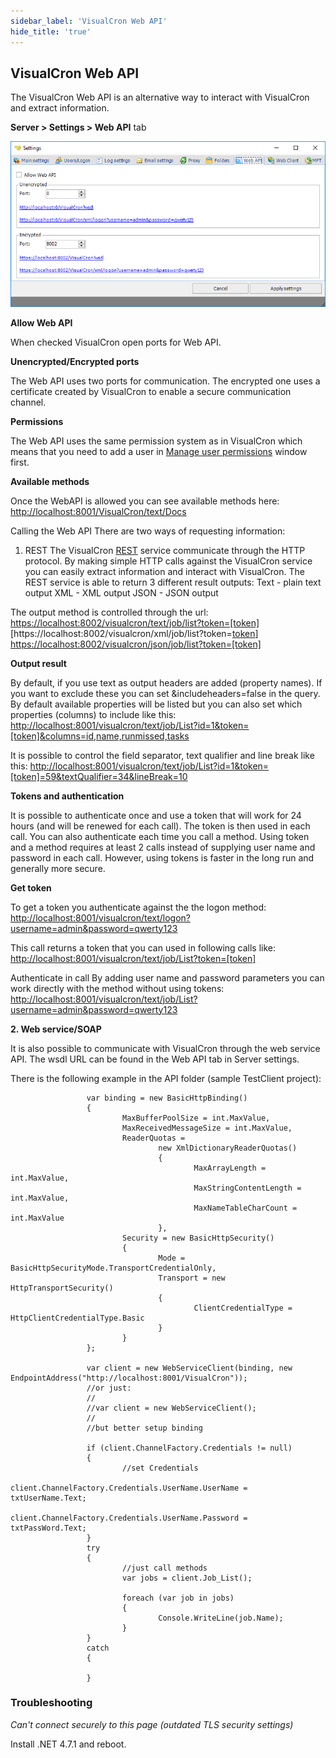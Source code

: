 ```yaml
---
sidebar_label: 'VisualCron Web API'
hide_title: 'true'
---
```


## VisualCron Web API

The VisualCron Web API is an alternative way to interact with VisualCron and extract information.
 
**Server > Settings > Web API** tab

![](../../static/img/serversettingswebapi.png)

**Allow Web API**

When checked VisualCron open ports for Web API.
 
**Unencrypted/Encrypted ports**

The Web API uses two ports for communication. The encrypted one uses a certificate created by VisualCron to enable a secure communication channel.
 
**Permissions**

The Web API uses the same permission system as in VisualCron which means that you need to add a user in [Manage user permissions](../client-user-interface/server/main-user-permissions) window first.
 
**Available methods**

Once the WebAPI is allowed you can see available methods here:
[http://localhost:8001/VisualCron/text/Docs](http://localhost:8001/VisualCron/text/Docs)
 
Calling the Web API
There are two ways of requesting information:
 
1. REST
The VisualCron [REST](https://en.wikipedia.org/wiki/REST) service communicate through the HTTP protocol. By making simple HTTP calls against the VisualCron service you can easily extract information and interact with VisualCron. The REST service is able to return 3 different result outputs:
Text - plain text output
XML - XML output
JSON - JSON output
 
The output method is controlled through the url:
[https://localhost:8002/visualcron/text/job/list?token=[token]](https://localhost:8002/visualcron/text/job/list?token=[token])
[https://localhost:8002/visualcron/xml/job/list?token=[token](https://localhost:8002/visualcron/xml/job/list?token=[token])]
[https://localhost:8002/visualcron/json/job/list?token=[token]](https://localhost:8002/visualcron/json/job/list?token=[token])
 
**Output result**

By default, if you use text as output headers are added (property names). If you want to exclude these you can set &includeheaders=false in the query. By default available properties will be listed but you can also set which properties (columns) to include like this:
[http://localhost:8001/visualcron/text/job/List?id=1&token=[token]&columns=id,name,runmissed,tasks](http://localhost:8001/visualcron/text/job/List?id=1&token=[token]&columns=id,name,runmissed,tasks)
 
It is possible to control the field separator, text qualifier and line break like this:
[http://localhost:8001/visualcron/text/job/List?id=1&token=[token]=59&textQualifier=34&lineBreak=10](http://localhost:8001/visualcron/text/job/List?id=1&token=[token]=59&textQualifier=34&lineBreak=10)
 
**Tokens and authentication**

It is possible to authenticate once and use a token that will work for 24 hours (and will be renewed for each call). The token is then used in each call. You can also authenticate each time you call a method. Using token and a method requires at least 2 calls instead of supplying user name and password in each call. However, using tokens is faster in the long run and generally more secure.
 
**Get token**

To get a token you authenticate against the the logon method:
[http://localhost:8001/visualcron/text/logon?username=admin&password=qwerty123](http://localhost:8001/visualcron/text/logon?username=admin&password=qwerty123)
 
This call returns a token that you can used in following calls like:
[http://localhost:8001/visualcron/text/job/List?token=[token]](http://localhost:8001/visualcron/text/job/List?token=[token])
 
Authenticate in call
By adding user name and password parameters you can work directly with the method without using tokens:
[http://localhost:8001/visualcron/text/job/List?username=admin&password=qwerty123](http://localhost:8001/visualcron/text/job/List?username=admin&password=qwerty123)
 
**2. Web service/SOAP**

It is also possible to communicate with VisualCron through the web service API. The wsdl URL can be found in the Web API tab in Server settings.
 
There is the following example in the API folder (sample TestClient project):

``` 
                 var binding = new BasicHttpBinding()
                 {
                         MaxBufferPoolSize = int.MaxValue,
                         MaxReceivedMessageSize = int.MaxValue,
                         ReaderQuotas =
                                 new XmlDictionaryReaderQuotas()
                                 {
                                         MaxArrayLength = int.MaxValue,
                                         MaxStringContentLength = int.MaxValue,
                                         MaxNameTableCharCount = int.MaxValue
                                 },
                         Security = new BasicHttpSecurity()
                         {
                                 Mode = BasicHttpSecurityMode.TransportCredentialOnly,
                                 Transport = new HttpTransportSecurity()
                                 {
                                         ClientCredentialType = HttpClientCredentialType.Basic
                                 }
                         }
                 };
 
                 var client = new WebServiceClient(binding, new EndpointAddress("http://localhost:8001/VisualCron"));
                 //or just:
                 //
                 //var client = new WebServiceClient();
                 //
                 //but better setup binding
 
                 if (client.ChannelFactory.Credentials != null)
                 {
                         //set Credentials
                         client.ChannelFactory.Credentials.UserName.UserName = txtUserName.Text;
                         client.ChannelFactory.Credentials.UserName.Password = txtPassWord.Text;
                 }
                 try
                 {
                         //just call methods
                         var jobs = client.Job_List();
 
                         foreach (var job in jobs)
                         {
                                 Console.WriteLine(job.Name);
                         }
                 }
                 catch
                 {
 
                 }

``` 
 
### Troubleshooting

*Can't connect securely to this page (outdated TLS security settings)*

Install .NET 4.7.1 and reboot.